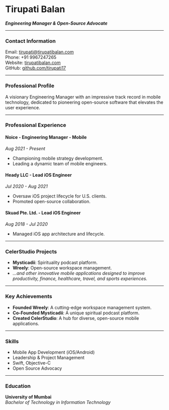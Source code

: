 # **Tirupati Balan**
_**Engineering Manager & Open-Source Advocate**_

---

### **Contact Information**
Email: [tirupati@tirupatibalan.com](mailto:tirupati@tirupatibalan.com)  
Phone: +91 9967247265  
Website: [tirupatibalan.com](https://www.tirupatibalan.com)  
GitHub: [github.com/tirupati17](https://github.com/tirupati17)

---

### **Professional Profile**
A visionary Engineering Manager with an impressive track record in mobile technology, dedicated to pioneering open-source software that elevates the user experience.

---

### **Professional Experience**

#### **Noice - Engineering Manager - Mobile**
_Aug 2021 - Present_
- Championing mobile strategy development.
- Leading a dynamic team of mobile engineers.

#### **Heady LLC - Lead iOS Engineer**
_Jul 2020 - Aug 2021_
- Oversaw iOS project lifecycle for U.S. clients.
- Promoted open-source collaboration.

#### **Skuad Pte. Ltd. - Lead iOS Engineer**
_Aug 2018 - Jul 2020_
- Managed iOS app architecture and lifecycle.

---

### **CelerStudio Projects**

- **Mysticadii**: Spirituality podcast platform.
- **Wreely**: Open-source workspace management.
- _...and other innovative mobile applications designed to improve productivity, finance, healthcare, travel, and sports experiences._

---

### **Key Achievements**

- **Founded Wreely**: A cutting-edge workspace management system.
- **Co-Founded Mysticadii**: A unique spiritual podcast platform.
- **Created CelerStudio**: A hub for diverse, open-source mobile applications.

---

### **Skills**

- Mobile App Development (iOS/Android)
- Leadership & Project Management
- Swift, Objective-C
- Open Source Advocacy

---

### **Education**

**University of Mumbai**  
_Bachelor of Technology in Information Technology_


